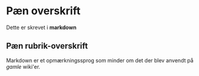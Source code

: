 # Pæn overskrift
Dette er skrevet i **markdown**

## Pæn rubrik-overskrift
Markdown er et opmærkningssprog som minder om det der blev anvendt på *gamle* wiki'er. 
